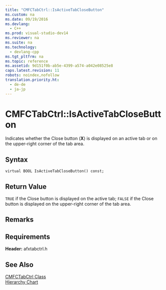 ```yaml
---
title: "CMFCTabCtrl::IsActiveTabCloseButton"
ms.custom: na
ms.date: 09/19/2016
ms.devlang: 
  - C++
ms.prod: visual-studio-dev14
ms.reviewer: na
ms.suite: na
ms.technology: 
  - devlang-cpp
ms.tgt_pltfrm: na
ms.topic: reference
ms.assetid: 9d151f0b-ab5e-4399-a574-a042e08525e8
caps.latest.revision: 11
robots: noindex,nofollow
translation.priority.ht: 
  - de-de
  - ja-jp
---
```

# CMFCTabCtrl::IsActiveTabCloseButton
Indicates whether the Close button (**X**) is displayed on an active tab or on the upper-right corner of the tab area.  
  
## Syntax  
  
```  
virtual BOOL IsActiveTabCloseButton() const;  
```  
  
## Return Value  
 `TRUE` if the Close button is displayed on the active tab; `FALSE` if the Close button is displayed on the upper-right corner of the tab area.  
  
## Remarks  
  
## Requirements  
 **Header:** afxtabctrl.h  
  
## See Also  
 [CMFCTabCtrl Class](../vs140/CMFCTabCtrl-Class.md)   
 [Hierarchy Chart](../vs140/Hierarchy-Chart.md)